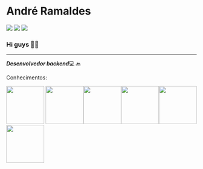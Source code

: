 # André Ramaldes
<div>
<a href="https://www.linkedin.com/in/andre-ramaldes/" target="_blank"><img src="https://img.shields.io/badge/-LinkedIn-%230077B5?style=for-the-badge&logo=linkedin&logoColor=white" target="_blank"></a>   
<a href = "mailto:aramaldes876@gmail.com"><img src="https://img.shields.io/badge/Gmail-D14836?style=for-the-badge&logo=gmail&logoColor=white" target="_blank"></a>
<a href="https://www.instagram.com/andre07creator/?next=%2F" target="_blank"><img src="https://img.shields.io/badge/-Instagram-%23E4405F?style=for-the-badge&logo=instagram&logoColor=white" target="_blank"></a>
 
</div>

### Hi guys  👋😊
---
<!--
**Andre07-creator/Andre07-creator** is a ✨ _special_ ✨ repository because its `README.md` (this file) appears on your GitHub profile.

Here are some ideas to get you started:

- 🔭 I’m currently working on ...
- 🌱 I’m currently learning ...
- 👯 I’m looking to collaborate on ...
- 🤔 I’m looking for help with ...
- 💬 Ask me about ...
- 📫 How to reach me: ...
- 😄 Pronouns: ...
- ⚡ Fun fact: ...
-->
***Desenvolvedor backend***💻 🔙

Conhecimentos:

<img height=100 with=100 src="https://cdn.jsdelivr.net/gh/devicons/devicon/icons/javascript/javascript-original.svg" />      <img height=100 with=100 src="https://cdn.jsdelivr.net/gh/devicons/devicon/icons/nodejs/nodejs-plain-wordmark.svg" /><img height=100 with=100 src="https://cdn.jsdelivr.net/gh/devicons/devicon/icons/typescript/typescript-original.svg" /><img height=100 with=100 src="https://cdn.jsdelivr.net/gh/devicons/devicon/icons/bootstrap/bootstrap-original-wordmark.svg" /><img height=100 with=100 src="https://cdn.jsdelivr.net/gh/devicons/devicon/icons/html5/html5-original-wordmark.svg" /><img height=100 with=100 src="https://cdn.jsdelivr.net/gh/devicons/devicon/icons/css3/css3-original-wordmark.svg" />
